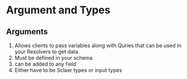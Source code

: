 # Argument and Types

## Arguments

1. Allows clients to pass variables along with Quries that can be used in your Resolvers to get data.
2. Must be defined in your schema
3. can be added to any field
4. Either have to be Sclaer types or input types
